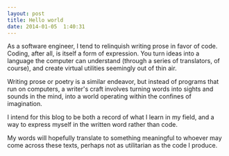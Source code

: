 ```yaml
---
layout: post
title: Hello world
date: 2014-01-05  1:40:31
---
```


As a software engineer, I tend to relinquish writing prose in favor of code. Coding, after all, is itself a form of expression. You turn ideas into a language the computer can understand (through a series of translators, of course), and create virtual utilities seemingly out of thin air.

Writing prose or poetry is a similar endeavor, but instead of programs that run on computers, a writer's craft involves turning words into sights and sounds in the mind, into a world operating within the confines of imagination. 

I intend for this blog to be both a record of what I learn in my field, and a way to express myself in the written word rather than code. 

My words will hopefully translate to something meaningful to whoever may come across these texts, perhaps not as utilitarian as the code I produce.


